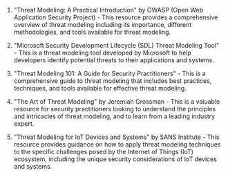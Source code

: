 

1. "Threat Modeling: A Practical Introduction" by OWASP (Open Web Application Security Project) - This resource provides a comprehensive overview of threat modeling including its importance, different methodologies, and tools available for threat modeling.

2. "Microsoft Security Development Lifecycle (SDL) Threat Modeling Tool" - This is a threat modeling tool developed by Microsoft to help developers identify potential threats to their applications and systems.

3. "Threat Modeling 101: A Guide for Security Practitioners" - This is a comprehensive guide to threat modeling that includes best practices, techniques, and tools available for effective threat modeling.

4. "The Art of Threat Modeling" by Jeremiah Grossman - This is a valuable resource for security practitioners looking to understand the principles and intricacies of threat modeling, and to learn from a leading industry expert.

5. "Threat Modeling for IoT Devices and Systems" by SANS Institute - This resource provides guidance on how to apply threat modeling techniques to the specific challenges posed by the Internet of Things (IoT) ecosystem, including the unique security considerations of IoT devices and systems.